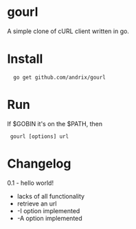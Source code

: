 gourl
=====

A simple clone of cURL client written in go. 

Install
=======

```
  go get github.com/andrix/gourl
```

Run
===

If $GOBIN it's on the $PATH, then 
```
 gourl [options] url
```

Changelog
=========

0.1 - hello world!
 - lacks of all functionality
 - retrieve an url
 - -I option implemented
 - -A option implemented

